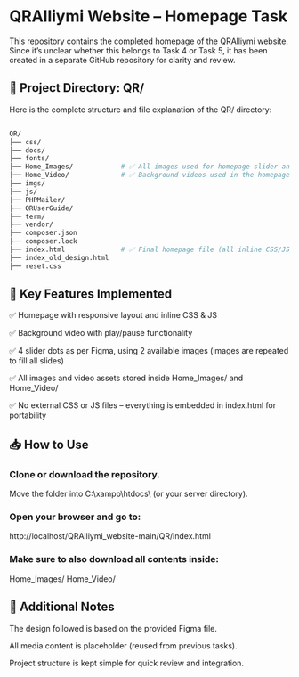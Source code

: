 # QRAlliymi Website – Homepage Task
This repository contains the completed homepage of the QRAlliymi website. Since it’s unclear whether this belongs to Task 4 or Task 5, it has been created in a separate GitHub repository for clarity and review.

## 📁 Project Directory: QR/
Here is the complete structure and file explanation of the QR/ directory:

```bash

QR/
├── css/                   
├── docs/               
├── fonts/                
├── Home_Images/            # ✅ All images used for homepage slider and sections
├── Home_Video/             # ✅ Background videos used in the homepage
├── imgs/               
├── js/                  
├── PHPMailer/             
├── QRUserGuide/           
├── term/                
├── vendor/               
├── composer.json         
├── composer.lock         
├── index.html              # ✅ Final homepage file (all inline CSS/JS)
├── index_old_design.html  
├── reset.css             
```
## 🎯 Key Features Implemented
✅ Homepage with responsive layout and inline CSS & JS

✅ Background video with play/pause functionality

✅ 4 slider dots as per Figma, using 2 available images (images are repeated to fill all slides)

✅ All images and video assets stored inside Home_Images/ and Home_Video/

✅ No external CSS or JS files – everything is embedded in index.html for portability

## 📥 How to Use
### Clone or download the repository.
Move the folder into C:\xampp\htdocs\ (or your server directory).

### Open your browser and go to:
http://localhost/QRAlliymi_website-main/QR/index.html

### Make sure to also download all contents inside:
Home_Images/
Home_Video/

## 📝 Additional Notes
The design followed is based on the provided Figma file.

All media content is placeholder (reused from previous tasks).

Project structure is kept simple for quick review and integration.
